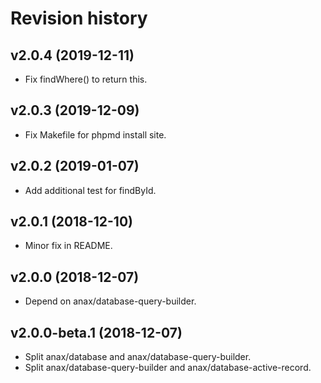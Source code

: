 Revision history
=================================



v2.0.4 (2019-12-11)
---------------------------------

* Fix findWhere() to return this.



v2.0.3 (2019-12-09)
---------------------------------

* Fix Makefile for phpmd install site.



v2.0.2 (2019-01-07)
---------------------------------

* Add additional test for findById.



v2.0.1 (2018-12-10)
---------------------------------

* Minor fix in README.



v2.0.0 (2018-12-07)
---------------------------------

* Depend on anax/database-query-builder.



v2.0.0-beta.1 (2018-12-07)
---------------------------------

* Split anax/database and anax/database-query-builder.
* Split anax/database-query-builder and anax/database-active-record.
